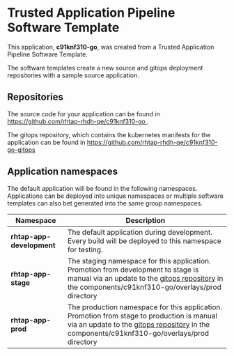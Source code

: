 # Trusted Application Pipeline Software Template

This application, **c91knf310-go**, was created from a Trusted Application Pipeline Software Template.

The software templates create a new source and gitops deployment repositories with a sample source application. 

## Repositories

The source code for your application can be found in [https://github.com/rhtap-rhdh-qe/c91knf310-go ](https://github.com/rhtap-rhdh-qe/c91knf310-go ).
 
The gitops repository, which contains the kubernetes manifests for the application can be found in 
[https://github.com/rhtap-rhdh-qe/c91knf310-go-gitops ](https://github.com/rhtap-rhdh-qe/c91knf310-go-gitops ) 

## Application namespaces 

The default application will be found in the following namespaces. Applications can be deployed into unique namespaces or multiple software templates can also bet generated into the same group namespaces.  

|  Namespace   |  Description   |  
| -------- | -------- |   
| **rhtap-app-development** | The default application during development. Every build will be deployed to this namespace for testing. | 
| **rhtap-app-stage** | The staging namespace for this application. Promotion from development to stage is manual via an update to the [gitops repository](https://github.com/rhtap-rhdh-qe/c91knf310-go-gitops ) in the components/c91knf310-go/overlays/prod directory |  
| **rhtap-app-prod** | The production namespace for this application. Promotion from stage to production is manual via an update to the [gitops repository](https://github.com/rhtap-rhdh-qe/c91knf310-go-gitops ) in the components/c91knf310-go/overlays/prod directory | 